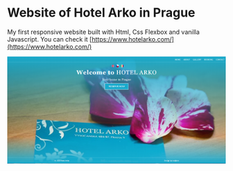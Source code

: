 # Website of Hotel Arko in Prague
My first responsive website built with Html, Css Flexbox and vanilla Javascript.
You can check it [https://www.hotelarko.com/](https://www.hotelarko.com/)

![](arkhot.png)